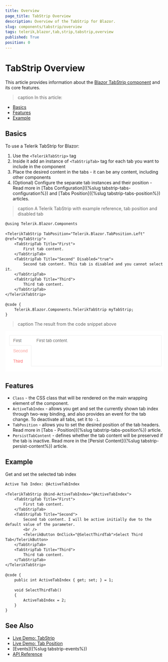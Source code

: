 ```yaml
---
title: Overview
page_title: TabStrip Overview
description: Overview of the TabStrip for Blazor.
slug: components/tabstrip/overview
tags: telerik,blazor,tab,strip,tabstrip,overview
published: True
position: 0
---
```


# TabStrip Overview

This article provides information about the <a href = "https://www.telerik.com/blazor-ui/tabstrip" target = "_blank">Blazor TabStrip component</a> and its core features.

>caption In this article:
* [Basics](#basics)
* [Features](#features)
* [Example](#example)

## Basics

To use a Telerik TabStrip for Blazor:

1. Use the `<TelerikTabStrip>` tag
1. Inside it add an instance of `<TabStripTab>` tag for each tab you want to include in the component
1. Place the desired content in the tabs - it can be any content, including other components
1. (Optional) Configure the separate tab instances and their position - Read more in [Tabs Configuration]({%slug tabstrip-tabs-configuration%}) and [Tabs Position]({%slug tabstrip-tabs-position%}) articles.

>caption A Telerik TabStrip with example reference, tab position and disabled tab

````CSHTML
@using Telerik.Blazor.Components

<TelerikTabStrip TabPosition="Telerik.Blazor.TabPosition.Left" @ref="myTabStrip">
	<TabStripTab Title="First">
		First tab content.
	</TabStripTab>
	<TabStripTab Title="Second" Disabled="true">
		Second tab content. This tab is disabled and you cannot select it.
	</TabStripTab>
	<TabStripTab Title="Third">
		Third tab content.
	</TabStripTab>
</TelerikTabStrip>

@code {
	Telerik.Blazor.Components.TelerikTabStrip myTabStrip;
}
````

>caption The result from the code snippet above

![](images/tabstrip-left.png)


## Features

* `Class` - the CSS class that will be rendered on the main wrapping element of the component.
* `ActiveTabIndex` - allows you get and set the currently shown tab index through two-way binding, and also provides an event for the tab change. To deactivate all tabs, set it to `-1`.
* `TabPosition` - allows you to set the desired position of the tab headers. Read more in [Tabs - Position]({%slug tabstrip-tabs-position%}) article.
* `PersistTabContent` - defines whether the tab content will be preserved if the tab is inactive. Read more in the [Persist Content]({%slug tabstrip-persist-content%}) article.


## Example

Get and set the selected tab index

````CSHTML
Active Tab Index: @ActiveTabIndex

<TelerikTabStrip @bind-ActiveTabIndex="@ActiveTabIndex">
	<TabStripTab Title="First">
		First tab content.
	</TabStripTab>
	<TabStripTab Title="Second">
		Second tab content. I will be active initially due to the default value of the parameter.
        <br />
        <TelerikButton OnClick="@SelectThirdTab">Select Third Tab</TelerikButton>
	</TabStripTab>
	<TabStripTab Title="Third">
		Third tab content.
	</TabStripTab>
</TelerikTabStrip>

@code {
	public int ActiveTabIndex { get; set; } = 1;

    void SelectThirdTab()
    {
        ActiveTabIndex = 2;
    }
}
````

## See Also

  * [Live Demo: TabStrip](https://demos.telerik.com/blazor-ui/tabstrip/index)
  * [Live Demo: Tab Position](https://demos.telerik.com/blazor-ui/tabstrip/tabposition)
  * [Events]({%slug tabstrip-events%})
  * [API Reference](https://docs.telerik.com/blazor-ui/api/Telerik.Blazor.Components.TelerikTabStrip)
